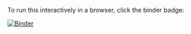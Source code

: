 To run this interactively in a browser, click the binder badge:

[![Binder](https://mybinder.org/badge_logo.svg)](https://mybinder.org/v2/gh/elrond79/covid_19_graphs/master?filepath=covid19.ipynb)
